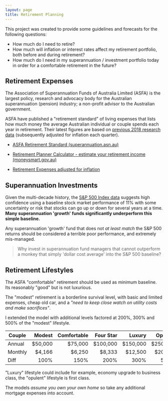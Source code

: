 ```yaml
---
layout: page
title: Retirement Planning
---
```


This project was created to provide some guidelines and forecasts for the following questions:

- How much do I need to retire?
- How much will inflation or interest rates affect my retirement portfolio, both before and during retirement?
- How much do I need in my superannuation / investment portfolio today in order for a comfortable retirement in the future?

## Retirement Expenses

The Association of Superannuation Funds of Australia Limited (ASFA) is the largest policy, research and advocacy body for the Australian superannuation (pension) industry; a non-profit advisor to the Australian government.

ASFA have published a "retirement standard" of living expenses that lists how much money the average Australian individual or couple spends each year in retirement. Their latest figures are based on [previous 2018 research data](https://www.superannuation.asn.au/wp-content/uploads/2023/09/2018-ASFA-Retirement-Standard-Budgets-Review.pdf) (subsequently adjusted for inflation each quarter). 

- [ASFA Retirement Standard (superannuation.asn.au)](https://www.superannuation.asn.au/resources/retirement-standard#DetailedBreakdowns)

- [Retirement Planner Calculator - estimate your retirement income (moneysmart.gov.au)](https://moneysmart.gov.au/retirement-income/retirement-planner)

- [Retirement Expenses adjusted for inflation](retirement-expenses.md)

## Superannuation Investments

Given the multi-decade history, the [S&P 500 Index data](spx.md) suggests high confidence using a baseline stock market performance of 11% with some uncertainty or risk that stocks can go up or down for several years at a time. **Many superannuation 'growth' funds significantly underperform this simple baseline.**

Any superannuation 'growth' fund that does not _at least match_ the S&P 500 returns should be considered a terrible poor performance, and extremely mis-managed.

>Why invest in superannuation fund managers that cannot outperform a monkey that simply 'dollar cost average' into the S&P 500 baseline?

## Retirement Lifestyles

The ASFA "comfortable" retirement should be used as minimum baseline. Its reasonably "good" but is not luxurious.

The "modest" retirement is a borderline survival level, with basic and limited expenses, cheap old car, and a _"need to keep close watch on utility costs and make sacrifices"_.

I extended the model with additional levels factored at 200%, 300% and 500% of the "modest" lifestyle.

| Couple  | Modest  | Comfortable | Four Star | Luxury   | Opulent  |
|---------|--------:|------------:|----------:|---------:|---------:|
| Annual  | $50,000 |     $75,000 |  $100,000 | $150,000 | $250,000 |
| Monthly | $4,166  |      $6,250 |    $8,333 |  $12,500 |  $20,833 |
| Diff    | 100%    |        150% |      200% |     300% |     500% |

"Luxury" lifestyle could include for example, economy upgrade to business class, the "opulent" lifestyle is first class.

The models _assume you own your own home_ so take any additional mortgage expenses into account.
